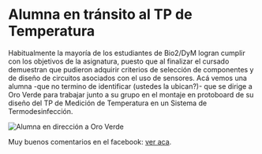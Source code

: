 # Alumna en tránsito al TP de Temperatura


Habitualmente la mayoría de los estudiantes de Bio2/DyM logran cumplir con los objetivos de la asignatura, puesto que al finalizar el cursado demuestran que pudieron adquirir criterios de selección de componentes y de diseño de circuitos asociados con el uso de sensores. Acá vemos una alumna -que no termino de identificar (ustedes la ubican?)- que se dirige a Oro Verde para trabajar junto a su grupo en el montaje en protoboard de su diseño del TP de Medición de Temperatura en un Sistema de Termodesinfección.

![Alumna en dirección a Oro
Verde](https://farm9.staticflickr.com/8615/16105304787_db15b7bd23_o.jpg)

Muy buenos comentarios en el facebook: [ver
aca](https://www.facebook.com/photo.php?fbid=10204746251152639&set=a.1244263583211.38494.1128026759&type=1&theater).

